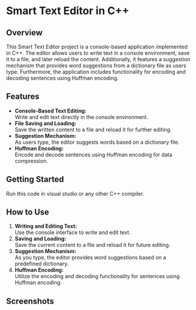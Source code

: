 <h1>Smart Text Editor in C++</h1>

<h2>Overview</h2>
<p>This Smart Text Editor project is a console-based application implemented in C++. The editor allows users to write text in a console environment, save it to a file, and later reload the content. Additionally, it features a suggestion mechanism that provides word suggestions from a dictionary file as users type. Furthermore, the application includes functionality for encoding and decoding sentences using Huffman encoding.</p>

<h2>Features</h2>
<ul>
<li><strong>Console-Based Text Editing:</strong></li> 
      Write and edit text directly in the console environment.
<li><strong>File Saving and Loading:</strong> </li>
      Save the written content to a file and reload it for further editing.
<li><strong>Suggestion Mechanism:</strong> </li>
      As users type, the editor suggests words based on a dictionary file.
<li><strong>Huffman Encoding:</strong> </li>
      Encode and decode sentences using Huffman encoding for data compression.
</ul>

<h2>Getting Started</h2>
Run this code in visual studio or any other C++ compiler.

<h2>How to Use</h2>
<ol>
<li><strong>Writing and Editing Text:</strong></li>
      Use the console interface to write and edit text.
<li><strong>Saving and Loading:</strong></li>
      Save the current content to a file and reload it for future editing.
<li><strong>Suggestion Mechanism:</strong></li>
      As you type, the editor provides word suggestions based on a predefined dictionary.
<li><strong>Huffman Encoding:</strong></li>
      Utilize the encoding and decoding functionality for sentences using Huffman encoding.
</ol>

<h2>Screenshots</h2>
